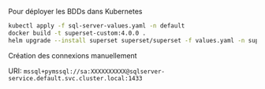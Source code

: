 Pour déployer les BDDs dans Kubernetes

```bash
kubectl apply -f sql-server-values.yaml -n default
docker build -t superset-custom:4.0.0 .
helm upgrade --install superset superset/superset -f values.yaml -n superset --create-namespace
```

Création des connexions manuellement

URI: `mssql+pymssql://sa:XXXXXXXXXX@sqlserver-service.default.svc.cluster.local:1433`
